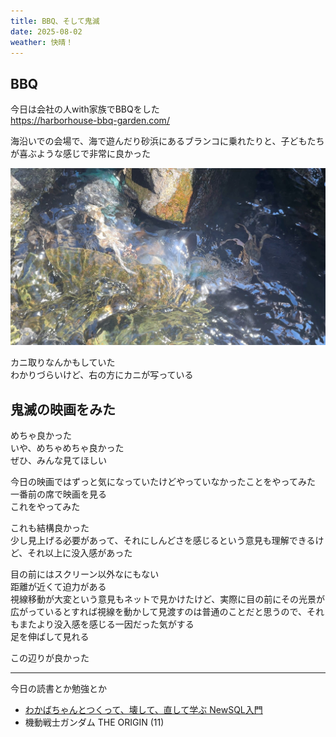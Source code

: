 ```yaml
---
title: BBQ、そして鬼滅
date: 2025-08-02
weather: 快晴！
---
```

## BBQ
今日は会社の人with家族でBBQをした  
https://harborhouse-bbq-garden.com/

海沿いでの会場で、海で遊んだり砂浜にあるブランコに乗れたりと、子どもたちが喜ぶような感じで非常に良かった

![Image](../../assets/diary-20250803165701.jpeg)

カニ取りなんかもしていた  
わかりづらいけど、右の方にカニが写っている

## 鬼滅の映画をみた
めちゃ良かった  
いや、めちゃめちゃ良かった  
ぜひ、みんな見てほしい

今日の映画ではずっと気になっていたけどやっていなかったことをやってみた  
一番前の席で映画を見る  
これをやってみた

これも結構良かった  
少し見上げる必要があって、それにしんどさを感じるという意見も理解できるけど、それ以上に没入感があった

目の前にはスクリーン以外なにもない  
距離が近くて迫力がある  
視線移動が大変という意見もネットで見かけたけど、実際に目の前にその光景が広がっているとすれば視線を動かして見渡すのは普通のことだと思うので、それもまたより没入感を感じる一因だった気がする  
足を伸ばして見れる

この辺りが良かった

---

今日の読書とか勉強とか
- [わかばちゃんとつくって、壊して、直して学ぶ NewSQL入門](https://www.shoeisha.co.jp/book/detail/9784798189635)
- 機動戦士ガンダム  THE ORIGIN (11)
